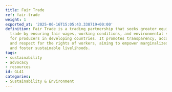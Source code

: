 ```yaml
---
title: Fair Trade
ref: fair-trade
weight: 1
exported_at: '2025-06-16T15:05:43.338719+00:00'
definition: Fair Trade is a trading partnership that seeks greater equity in international
  trade by ensuring fair wages, working conditions, and environmental sustainability
  for producers in developing countries. It promotes transparency, accountability,
  and respect for the rights of workers, aiming to empower marginalized communities
  and foster sustainable livelihoods.
tags:
- sustainability
- advocacy
- resources
id: GL41
categories:
- Sustainability & Environment
---
```


